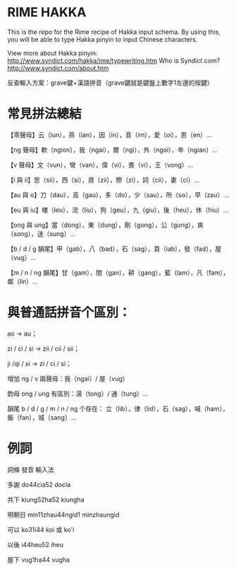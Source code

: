 # RIME HAKKA

This is the repo for the Rime recipe of Hakka input schema. By using this, you will be able to type Hakka pinyin to input Chinese characters.

View more about Hakka pinyin: http://www.syndict.com/hakka/ime/typewriting.htm
Who is Syndict.com? http://www.syndict.com/about.htm

反查輸入方案：grave鍵+漢語拼音（grave鍵就是鍵盤上數字1左邊的按鍵）

# 常見拼法總結

【零聲母】云（iun），燕（ian），因（in），音（im），愛（oi），恩（en）…

【ng 聲母】軟（ngion），我（ngai），爾（ngi），外（ngoi），年（ngian）…

【v 聲母】文（vun），彎（van），偉（vi），畏（vi），王（vong）…

【i 與 ii】思（sii），西（si），資（zii），際（zi），詞（cii），妻（ci）…

【au 與 o】刀（dau），高（gau），多（do），少（sau），所（so），早（zau）…

【eu 與 iu】樓（leu），流（liu），狗（geu），九（giu），後（heu），休（hiu）…

【ong 與 ung】當（dong），東（dung），剛（gong），公（gung），爽（song），送（sung）…

【b / d / g 韻尾】甲（gab），八（bad），石（sag），頁（iab），發（fad），屋（vug）…

【m / n / ng 韻尾】甘（gam），間（gan），耕（gang），藍（lam），凡（fam），鄰（lin）…

# 與普通話拼音个區別：

ao → au；

zi / ci / si → zii / cii / sii；

ji /qi / xi → zi / ci / si；

增加 ng / v 兩聲母：我（ngai）/ 屋（vug）

韵母 ong / ung 有區別：湯（tong）/ 通（tung）…

韻尾 b / d / g / m / n / ng 个存在： 立（lib），律（lid），石（sag），喊（ham），飯（fan），城（sang）…

# 例詞

詞條	發音	輸入法

多謝	do44cia52	docia

共下	kiung52ha52	kiungha

明朝日	min11zhau44ngid1	minzhaungid

可以	ko31i44	koi 或 ko'i

以後	i44heu52	iheu

屋下	vug1ha44	vugha

